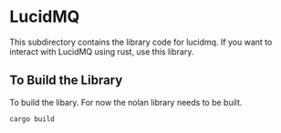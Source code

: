 # LucidMQ

This subdirectory contains the library code for lucidmq. If you want to interact with LucidMQ using rust, use this library.

## To Build the Library

To build the libary. For now the nolan library needs to be built.

`cargo build`
